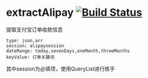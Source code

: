 # extractAlipay [![Build Status](https://travis-ci.org/szj1006/extractAlipay.svg?branch=master)](https://travis-ci.org/szj1006/extractAlipay)

提取支付宝订单收款信息

```
type: json,arr
session: alipaysession
dateRange: today,sevenDays,oneMonth,threeMonths
keyValue: 订单关键词
```

其中session为必填项，使用QueryList进行练手
